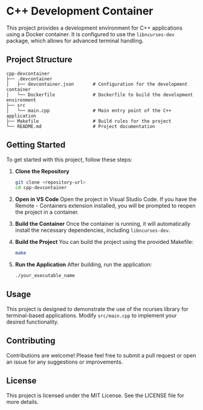 # C++ Development Container

This project provides a development environment for C++ applications using a Docker container. It is configured to use the `libncurses-dev` package, which allows for advanced terminal handling.

## Project Structure

```
cpp-devcontainer
├── .devcontainer
│   ├── devcontainer.json       # Configuration for the development container
│   └── Dockerfile              # Dockerfile to build the development environment
├── src
│   └── main.cpp                # Main entry point of the C++ application
├── Makefile                    # Build rules for the project
└── README.md                   # Project documentation
```

## Getting Started

To get started with this project, follow these steps:

1. **Clone the Repository**
   ```bash
   git clone <repository-url>
   cd cpp-devcontainer
   ```

2. **Open in VS Code**
   Open the project in Visual Studio Code. If you have the Remote - Containers extension installed, you will be prompted to reopen the project in a container.

3. **Build the Container**
   Once the container is running, it will automatically install the necessary dependencies, including `libncurses-dev`.

4. **Build the Project**
   You can build the project using the provided Makefile:
   ```bash
   make
   ```

5. **Run the Application**
   After building, run the application:
   ```bash
   ./your_executable_name
   ```

## Usage

This project is designed to demonstrate the use of the ncurses library for terminal-based applications. Modify `src/main.cpp` to implement your desired functionality.

## Contributing

Contributions are welcome! Please feel free to submit a pull request or open an issue for any suggestions or improvements.

## License

This project is licensed under the MIT License. See the LICENSE file for more details.